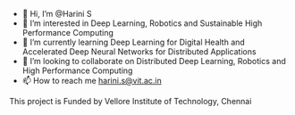 - 👋 Hi, I’m @Harini S
- 👀 I’m interested in Deep Learning, Robotics and Sustainable High Performance Computing
- 🌱 I’m currently learning Deep Learning for Digital Health and Accelerated Deep Neural Networks for Distributed Applications
- 💞️ I’m looking to collaborate on Distributed Deep Learning, Robotics and High Performance Computing
- 📫 How to reach me harini.s@vit.ac.in

<!---
HariniSriraman/HariniSriraman is a ✨ special ✨ repository because its `README.md` (this file) appears on your GitHub profile.
You can click the Preview link to take a look at your changes.
--->

This project is Funded by Vellore Institute of Technology, Chennai
